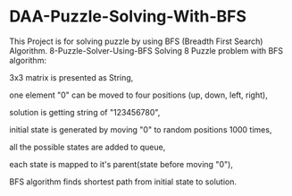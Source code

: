# DAA-Puzzle-Solving-With-BFS
This Project is for solving puzzle by using BFS (Breadth First Search) Algorithm.
8-Puzzle-Solver-Using-BFS
Solving 8 Puzzle problem with BFS algorithm:

3x3 matrix is presented as String,

one element "0" can be moved to four positions (up, down, left, right),

solution is getting string of "123456780",

initial state is generated by moving "0" to random positions 1000 times,

all the possible states are added to queue,

each state is mapped to it's parent(state before moving "0"),

BFS algorithm finds shortest path from initial state to solution.
